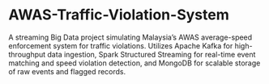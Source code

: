 # AWAS-Traffic-Violation-System
A streaming Big Data project simulating Malaysia’s AWAS average-speed enforcement system for traffic violations. Utilizes Apache Kafka for high-throughput data ingestion, Spark Structured Streaming for real-time event matching and speed violation detection, and MongoDB for scalable storage of raw events and flagged records.
